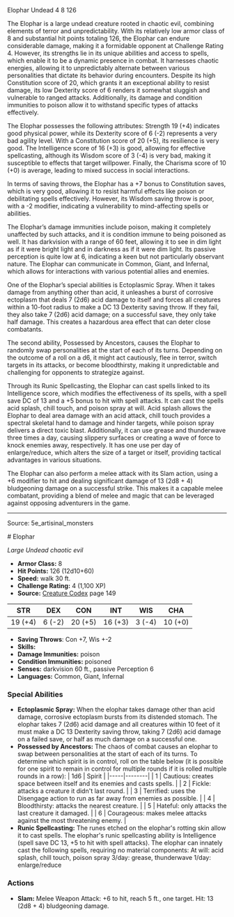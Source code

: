 <MonsterName/>Elophar</MonsterName>
<CreatureType/>Undead</CreatureType>
<CR/>4</CR>
<AC/>8</AC>
<HP/>126</HP>
<summary>The Elophar is a large undead creature rooted in chaotic evil, combining elements of terror and unpredictability. With its relatively low armor class of 8 and substantial hit points totaling 126, the Elophar can endure considerable damage, making it a formidable opponent at Challenge Rating 4. However, its strengths lie in its unique abilities and access to spells, which enable it to be a dynamic presence in combat. It harnesses chaotic energies, allowing it to unpredictably alternate between various personalities that dictate its behavior during encounters. Despite its high Constitution score of 20, which grants it an exceptional ability to resist damage, its low Dexterity score of 6 renders it somewhat sluggish and vulnerable to ranged attacks. Additionally, its damage and condition immunities to poison allow it to withstand specific types of attacks effectively.</summary>

<detail>

The Elophar possesses the following attributes: Strength 19 (+4) indicates good physical power, while its Dexterity score of 6 (-2) represents a very bad agility level. With a Constitution score of 20 (+5), its resilience is very good. The Intelligence score of 16 (+3) is good, allowing for effective spellcasting, although its Wisdom score of 3 (-4) is very bad, making it susceptible to effects that target willpower. Finally, the Charisma score of 10 (+0) is average, leading to mixed success in social interactions.

In terms of saving throws, the Elophar has a +7 bonus to Constitution saves, which is very good, allowing it to resist harmful effects like poison or debilitating spells effectively. However, its Wisdom saving throw is poor, with a -2 modifier, indicating a vulnerability to mind-affecting spells or abilities.

The Elophar’s damage immunities include poison, making it completely unaffected by such attacks, and it is condition immune to being poisoned as well. It has darkvision with a range of 60 feet, allowing it to see in dim light as if it were bright light and in darkness as if it were dim light. Its passive perception is quite low at 6, indicating a keen but not particularly observant nature. The Elophar can communicate in Common, Giant, and Infernal, which allows for interactions with various potential allies and enemies.

One of the Elophar’s special abilities is Ectoplasmic Spray. When it takes damage from anything other than acid, it unleashes a burst of corrosive ectoplasm that deals 7 (2d6) acid damage to itself and forces all creatures within a 10-foot radius to make a DC 13 Dexterity saving throw. If they fail, they also take 7 (2d6) acid damage; on a successful save, they only take half damage. This creates a hazardous area effect that can deter close combatants.

The second ability, Possessed by Ancestors, causes the Elophar to randomly swap personalities at the start of each of its turns. Depending on the outcome of a roll on a d6, it might act cautiously, flee in terror, switch targets in its attacks, or become bloodthirsty, making it unpredictable and challenging for opponents to strategize against.

Through its Runic Spellcasting, the Elophar can cast spells linked to its Intelligence score, which modifies the effectiveness of its spells, with a spell save DC of 13 and a +5 bonus to hit with spell attacks. It can cast the spells acid splash, chill touch, and poison spray at will. Acid splash allows the Elophar to deal area damage with an acid attack, chill touch provides a spectral skeletal hand to damage and hinder targets, while poison spray delivers a direct toxic blast. Additionally, it can use grease and thunderwave three times a day, causing slippery surfaces or creating a wave of force to knock enemies away, respectively. It has one use per day of enlarge/reduce, which alters the size of a target or itself, providing tactical advantages in various situations.

The Elophar can also perform a melee attack with its Slam action, using a +6 modifier to hit and dealing significant damage of 13 (2d8 + 4) bludgeoning damage on a successful strike. This makes it a capable melee combatant, providing a blend of melee and magic that can be leveraged against opposing adventurers in the game.</detail>



---

Source: 5e_artisinal_monsters

<statblock>
# Elophar

*Large* *Undead* *chaotic evil*

- **Armor Class:** 8
- **Hit Points:** 126 (12d10+60)
- **Speed:** walk 30 ft.
- **Challenge Rating:** 4 (1,100 XP)
- **Source:** [Creature Codex](https://koboldpress.com/kpstore/product/creature-codex-for-5th-edition-dnd) page 149

| STR | DEX | CON | INT | WIS | CHA |
| --- | --- | --- | --- | --- | --- |
| 19 (+4) | 6 (-2) | 20 (+5) | 16 (+3) | 3 (-4) | 10 (+0) |

- **Saving Throws**: Con +7, Wis +-2
- **Skills:** 
- **Damage Immunities:** poison
- **Condition Immunities:** poisoned
- **Senses:** darkvision 60 ft., passive Perception 6
- **Languages:** Common, Giant, Infernal

### Special Abilities

- **Ectoplasmic Spray:** When the elophar takes damage other than acid damage, corrosive ectoplasm bursts from its distended stomach. The elophar takes 7 (2d6) acid damage and all creatures within 10 feet of it must make a DC 13 Dexterity saving throw, taking 7 (2d6) acid damage on a failed save, or half as much damage on a successful one.
- **Possessed by Ancestors:** The chaos of combat causes an elophar to swap between personalities at the start of each of its turns. To determine which spirit is in control, roll on the table below (it is possible for one spirit to remain in control for multiple rounds if it is rolled multiple rounds in a row):
| 1d6 | Spirit |
|-----|--------|
| 1 | Cautious: creates space between itself and its enemies and casts spells. |
| 2 | Fickle: attacks a creature it didn't last round. |
| 3 | Terrified: uses the Disengage action to run as far away from enemies as possible. |
| 4 | Bloodthirsty: attacks the nearest creature. |
| 5 | Hateful: only attacks the last creature it damaged. |
| 6 | Courageous: makes melee attacks against the most threatening enemy. |
- **Runic Spellcasting:** The runes etched on the elophar's rotting skin allow it to cast spells. The elophar's runic spellcasting ability is Intelligence (spell save DC 13, +5 to hit with spell attacks). The elophar can innately cast the following spells, requiring no material components:
At will: acid splash, chill touch, poison spray
3/day: grease, thunderwave
1/day: enlarge/reduce

### Actions

- **Slam:** Melee Weapon Attack: +6 to hit, reach 5 ft., one target. Hit: 13 (2d8 + 4) bludgeoning damage.


</statblock>


